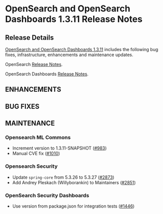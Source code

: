 # OpenSearch and OpenSearch Dashboards 1.3.11 Release Notes

## Release Details

[OpenSearch and OpenSearch Dashboards 1.3.11](https://opensearch.org/versions/opensearch-1-3-11.html) includes the following bug fixes, infrastructure, enhancements and maintenance updates.

OpenSearch [Release Notes](https://github.com/opensearch-project/OpenSearch/blob/main/release-notes/opensearch.release-notes-1.3.11.md).

OpenSearch Dashboards [Release Notes](https://github.com/opensearch-project/OpenSearch-Dashboards/blob/main/release-notes/opensearch-dashboards.release-notes-1.3.11.md).


## ENHANCEMENTS

## BUG FIXES

## MAINTENANCE

### Opensearch ML Commons
* Increment version to 1.3.11-SNAPSHOT ([#983](https://github.com/opensearch-project/ml-commons/pull/983))
* Manual CVE fix ([#1010](https://github.com/opensearch-project/ml-commons/pull/1010))

### Opensearch Security
* Update `spring-core` from 5.3.26 to 5.3.27 ([#2873](https://github.com/opensearch-project/security/pull/2873))
* Add Andrey Pleskach (Willyborankin) to Maintainers ([#2851](https://github.com/opensearch-project/security/pull/2851))

### OpenSearch Security Dashboards
* Use version from package.json for integration tests ([#1446](https://github.com/opensearch-project/security-dashboards-plugin/pull/1446))
